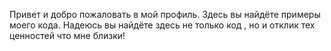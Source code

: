 Привет и добро пожаловать в мой профиль. Здесь вы найдёте примеры моего кода. Надеюсь вы найдёте здесь не только код , но и отклик тех ценностей что мне близки!
